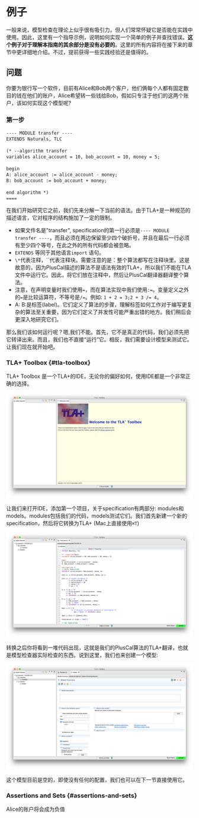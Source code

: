 # 例子

一般来说，模型检查在理论上似乎很有吸引力，但人们常常怀疑它是否能在实践中使用。因此，这里有一个指导示例，说明如何实现一个简单的例子并查找错误。**这个例子对于理解本指南的其余部分是没有必要的**。这里的所有内容将在接下来的章节中更详细地介绍。不过，提前获得一些实践经验还是值得的。

## 问题

你要为银行写一个软件，目前有Alice和Bob两个客户，他们俩每个人都有固定数目的钱在他们的账户，Alice希望转一些钱给Bob，假如只专注于他们的这两个账户，该如何实现这个模型呢?

### 第一步

```PlusCal
---- MODULE transfer ----
EXTENDS Naturals, TLC

(* --algorithm transfer
variables alice_account = 10, bob_account = 10, money = 5;

begin
A: alice_account := alice_account - money;
B: bob_account := bob_account + money;

end algorithm *)
====
```

在我们开始研究它之前，我们先来分解一下当前的语法。由于TLA+是一种规范的描述语言，它对程序的结构施加了一定的限制。

* 如果文件名是"transfer", specification的第一行必须是`---- MODULE transfer ----`，而且必须在两边保留至少四个破折号，并且在最后一行必须有至少四个等号，在此之外的所有代码都会被忽略。
* `EXTENDS` 等同于其他语言`import` 语句。
* `\*`代表注释，\`\`代表注释块。需要注意的是：整个算法都写在注释块里。这是故意的，因为PlusCal描述的算法不是语法有效的TLA+，所以我们不能在TLA文件中运行它。因此，将它们放在注释中，然后让PlusCal翻译器翻译整个算法。
* 注意，在声明变量时我们使用`=`，而在算法实现中我们使用`:=`。变量定义之外的`=`是比较运算符，不等号是`/=`。例如: `1 + 2 = 3;2 + 3 /= 4`。
* A: B:是标签\(label\)。它们定义了算法的步骤，理解标签如何工作对于编写更复杂的算法至关重要，因为它们定义了并发性可能严重出错的地方。我们稍后会更深入地研究它们。

那么我们该如何运行呢？嗯,我们不能。首先，它不是真正的代码，我们必须先把它转译出来。而且，我们也不直接“运行”它。相反，我们需要设计模型来测试它。让我们现在就开始吧。

### TLA+ Toolbox {#tla-toolbox}

TLA+ Toolbox 是一个TLA+的IDE，无论你的偏好如何，使用IDE都是一个非常正确的选择。

![](/assets/import.png)

让我们来打开IDE，添加第一个项目，关于specification有两部分: modules和models。modules包括我们的代码，models测试它们。我们首先新建一个新的specification，然后将它转换为TLA+ \(Mac上直接使用`⌘T`\)

![](/assets/import1.png)

转换之后你将看到一堆代码出现，这就是我们的PlusCal算法的TLA+翻译，也就是模型检查器实际检查的东西。说到这里，我们也来创建一个模型:

![](/assets/import2.png)

这个模型目前是空的，即使没有任何的配置，我们也可以在下一节直接使用它。

### Assertions and Sets {#assertions-and-sets}

Alice的账户将会成为负值


